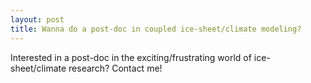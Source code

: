 ```yaml
---
layout: post
title: Wanna do a post-doc in coupled ice-sheet/climate modeling?
---
```


Interested in a post-doc in the exciting/frustrating world of ice-sheet/climate research?  Contact me!
